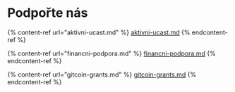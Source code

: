 # Podpořte nás

{% content-ref url="aktivni-ucast.md" %}
[aktivni-ucast.md](aktivni-ucast.md)
{% endcontent-ref %}

{% content-ref url="financni-podpora.md" %}
[financni-podpora.md](financni-podpora.md)
{% endcontent-ref %}

{% content-ref url="gitcoin-grants.md" %}
[gitcoin-grants.md](gitcoin-grants.md)
{% endcontent-ref %}
